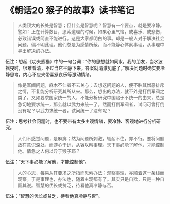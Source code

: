 # 《朝话20 猴子的故事》读书笔记

> 人类顶大的长处是智慧；但什么是智慧呢？智慧有一个要点，就是要冷静。譬如：正在计算数目，思索道理的时候，如果心里气恼，或喜乐、或悲伤，必致错误或简直不能进行。这是大家都明白的事。却是一般人对于解决社会问题，偏不明此理。他们总是为感情所蔽，而不能静心体察事理，从事理中寻出解决的办法。

伍注：想起《功夫熊猫》中的一句台词：“你的思想就如同水，我的朋友，当水波摇曳时，很难看清，不过当它平静下来，答案就清澈见底了。”解决问题时确实要冷静思考，内心不应夹带喜怒哀乐等激动情绪。

> 像是军阀问题，麻木不仁者不去关心；去想这问题的人，便不胜其憎恶排斥之情，不复能分析研究其所从来。那么，想出的办法，就不外是打倒军阀之类了。又如要求国家统一的人，不能分析研究中国陷于不统一的由来，总是急切地要求统一，那么就以武力来统一了。然而打倒军阀者，试问可曾打倒没有呢？以武力求统一者，试问统一了没有呢？

伍注：思考社会问题时，也不要带有太多主观情绪，要冷静、客观地进行分析研究。

> 人们不感觉问题，是麻痹；然为问题所刺激，辄耐不住，亦不行。要将问题放在意识深处，而游心于远，从容以察事理。天下事必能了解他，才能控制他。情急之人何以异于猴子耶？

伍注：“天下事必能了解他，才能控制他”。

> 人的心思，每易从其要求之所指而思索办法；观察事理，亦顺着这一条线而观察。于是事理也，办法也，随着主观都有了。其实只是自欺，只是一种自圆其说。智慧的优长或贫乏，待看他真冷静与否。

伍注：“智慧的优长或贫乏，待看他真冷静与否”。
